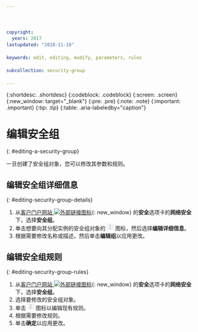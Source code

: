 ```yaml
---



copyright:
  years: 2017
lastupdated: "2018-11-10"

keywords: edit, editing, modify, parameters, rules

subcollection: security-group

---
```


{:shortdesc: .shortdesc}
{:codeblock: .codeblock}
{:screen: .screen}
{:new_window: target="_blank"}
{:pre: .pre}
{:note: .note}
{:important: .important}
{:tip: .tip}
{:table: .aria-labeledby="caption"}

# 编辑安全组
{: #editing-a-security-group}

一旦创建了安全组对象，您可以修改其参数和规则。

## 编辑安全组详细信息
{: #editing-security-group-details}

1. 从[客户门户网站 ![外部链接图标](../../icons/launch-glyph.svg "外部链接图标")](https://control.softlayer.com/){: new_window} 的**安全**选项卡的**网络安全**下，选择**安全组**。
2. 单击想要向其分配实例的安全组对象的 ![“更多”图标](./images/more_icon.jpg) 图标，然后选择**编辑详细信息**。
3. 根据需要修改名称或描述，然后单击**编辑组**以应用更改。

## 编辑安全组规则
{: #editing-security-group-rules}

1. 从[客户门户网站 ![外部链接图标](../../icons/launch-glyph.svg "外部链接图标")](https://control.softlayer.com/){: new_window} 的**安全**选项卡的**网络安全**下，选择**安全组**。
2. 选择要修改的安全组对象。
3. 单击 ![“更多”图标](./images/more_icon.jpg) 图标以编辑现有规则。
4. 根据需要修改规则。
5. 单击**确定**以应用更改。
